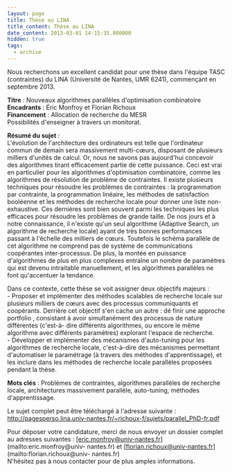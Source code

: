 ```yaml
---
layout: page
title: Thèse au LINA
title_content: Thèse au LINA
date_content: 2013-03-01 14:15:35.000000
hidden: true
tags:
  - archive
---
```

Nous recherchons un excellent candidat pour une thèse dans l'équipe TASC
(contraintes) du LINA (Université de Nantes, UMR 6241), commençant en
septembre 2013.  
  
 **Titre** : Nouveaux algorithmes parallèles d'optimisation combinatoire  
 **Encadrants** : Éric Monfroy et Florian Richoux  
 **Financement** : Allocation de recherche du MESR  
Possibilités d'enseigner à travers un monitorat.  
  
 **Résumé du sujet** :  
L'évolution de l'architecture des ordinateurs est telle que l'ordinateur
commun de demain sera massivement multi-cœurs, disposant de plusieurs milliers
d'unités de calcul. Or, nous ne savons pas aujourd'hui concevoir des
algorithmes tirant efficacement partie de cette puissance. Ceci est vrai en
particulier pour les algorithmes d'optimisation combinatoire, comme les
algorithmes de résolution de problème de contraintes. Il existe plusieurs
techniques pour résoudre les problèmes de contraintes : la programmation par
contrainte, la programmation linéaire, les méthodes de satisfaction booléenne
et les méthodes de recherche locale pour donner une liste non-exhaustive. Ces
dernières sont bien souvent parmi les techniques les plus efficaces pour
résoudre les problèmes de grande taille. De nos jours et à notre connaissance,
il n'existe qu'un seul algorithme (Adaptive Search, un algorithme de recherche
locale) ayant de très bonnes performances passant à l'échelle des milliers de
cœurs. Toutefois le schéma parallèle de cet algorithme ne comprend pas de
système de communications coopérantes inter-processus. De plus, la montée en
puissance d'algorithmes de plus en plus complexes entraîne un nombre de
paramètres qui est devenu intraitable manuellement, et les algorithmes
parallèles ne font qu'accentuer la tendance.  
  
Dans ce contexte, cette thèse se voit assigner deux objectifs majeurs :  
\- Proposer et implémenter des méthodes scalables de recherche locale sur
plusieurs milliers de cœurs avec des processus communiquants et coopérants.
Derrière cet objectif s'en cache un autre : dé finir une approche portfolio ,
consistant à avoir simultanément des processus de nature différentes (c'est-à-
dire différents algorithmes, ou encore le même algorithme avec différents
paramètres) explorant l'espace de recherche.  
\- Développer et implémenter des mécanismes d'auto-tuning pour les algorithmes
de recherche locale, c'est-à-dire des mécanismes permettant d'automatiser le
paramétrage (à travers des méthodes d'apprentissage), et les inclure dans les
méthodes de recherche locale parallèles proposées pendant la thèse.  
  
 **Mots clés** : Problèmes de contraintes, algorithmes parallèles de recherche
locale, architectures massivement parallèle, auto-tuning, méthodes
d'apprentissage.  
  
Le sujet complet peut être téléchargé à l'adresse suivante :
<http://pagesperso.lina.univ-nantes.fr/~richoux-f/sujets/parallel_PhD-fr.pdf>  
  
Pour déposer votre candidature, merci de nous envoyer un dossier complet au
adresses suivantes : [eric.monfroy@univ-nantes.fr](mailto:eric.monfroy@univ-
nantes.fr) et [florian.richoux@univ-nantes.fr](mailto:florian.richoux@univ-
nantes.fr)  
N'hésitez pas à nous contacter pour de plus amples informations.

